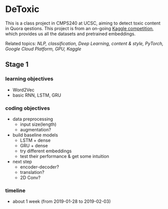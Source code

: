# DeToxic
This is a class project in CMPS240 at UCSC, aiming to detect toxic content in Quora qestions. This project is from an on-going [Kaggle competition](https://www.kaggle.com/c/quora-insincere-questions-classification), which provides us all the datasets and pretrained embeddings.

Related topics: *NLP, classification, Deep Learning, content & style, PyTorch, Google Cloud Platform, GPU, Kaggle*

## Stage 1
### learning objectives
* Word2Vec
* basic RNN, LSTM, GRU

### coding objectives
* data preprocessing
	* input size(length)
	* augmentation?
* build baseline models
	* LSTM + dense
	* GRU + dense
	* try different embeddings
	* test their performance & get some intuition
* next step
	* encoder-decoder?
	* translation?
	* 2D Conv?

### timeline
* about 1 week (from 2019-01-28 to 2019-02-03)
